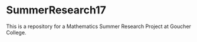 # SummerResearch17
This is a repository for a Mathematics Summer Research Project at Goucher College.
